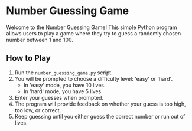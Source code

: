 # Number Guessing Game

Welcome to the Number Guessing Game! This simple Python program allows users to play a game where they try to guess a randomly chosen number between 1 and 100.

## How to Play

1. Run the `number_guessing_game.py` script.
2. You will be prompted to choose a difficulty level: 'easy' or 'hard'.
   - In 'easy' mode, you have 10 lives.
   - In 'hard' mode, you have 5 lives.
3. Enter your guesses when prompted.
4. The program will provide feedback on whether your guess is too high, too low, or correct.
5. Keep guessing until you either guess the correct number or run out of lives.

